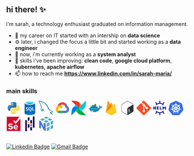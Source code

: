 ## hi there! ✨

i'm sarah, a technology enthusiast graduated on information management.

- 🔎 my career on IT started with an intership on **data science**
- ⚙ later, i changed the focus a little bit and started working as a **data engineer**
- 📌 now, i'm currently working as a **system analyst**
- 🌱 skills i've been improving:  **clean code**, **google cloud platform**, **kubernetes**, **apache airflow**
- 📫 how to reach me **https://www.linkedin.com/in/sarah-maria/**

### main skills
<p>
  <img height="40" src="https://raw.githubusercontent.com/devicons/devicon/master/icons/python/python-original.svg">
  <img height="40" src="https://github.com/devicons/devicon/blob/master/icons/azuresqldatabase/azuresqldatabase-original.svg">
  <img height="40" src="https://github.com/devicons/devicon/blob/master/icons/mysql/mysql-original.svg">
  <img height="40" src="https://github.com/devicons/devicon/blob/master/icons/googlecloud/googlecloud-original.svg">
  <img height="40" src="https://github.com/devicons/devicon/blob/master/icons/apacheairflow/apacheairflow-original.svg">
  <img height="40" src="https://github.com/devicons/devicon/blob/master/icons/docker/docker-original.svg">
  <img height="40" src="https://github.com/devicons/devicon/blob/master/icons/firebase/firebase-original.svg">
  <img height="40" src="https://github.com/devicons/devicon/blob/master/icons/bash/bash-original.svg">
  <img height="40" src="https://github.com/devicons/devicon/blob/master/icons/git/git-original.svg">
  <img height="40" src="https://github.com/devicons/devicon/blob/master/icons/helm/helm-original.svg">
  <img height="40" src="https://github.com/devicons/devicon/blob/master/icons/kubernetes/kubernetes-original.svg">
  <img height="40" src="https://github.com/devicons/devicon/blob/master/icons/selenium/selenium-original.svg">
  <img height="40" src="https://github.com/devicons/devicon/blob/master/icons/pandas/pandas-original.svg">
  <img height="40" src="https://github.com/devicons/devicon/blob/master/icons/numpy/numpy-original.svg">
</p>
  
  ##
  
[![Linkedin Badge](https://img.shields.io/badge/-LinkedIn-blue?style=flat-square&logo=Linkedin&logoColor=white&link=https://www.linkedin.com/in/sarah-maria//)](https://www.linkedin.com/in/sarah-maria/)
[![Gmail Badge](https://img.shields.io/badge/-Gmail-red?style=flat-square&logo=Gmail&logoColor=white&link=sara.bragga01@gmail.com)](sara.bragga01@gmail.com)

